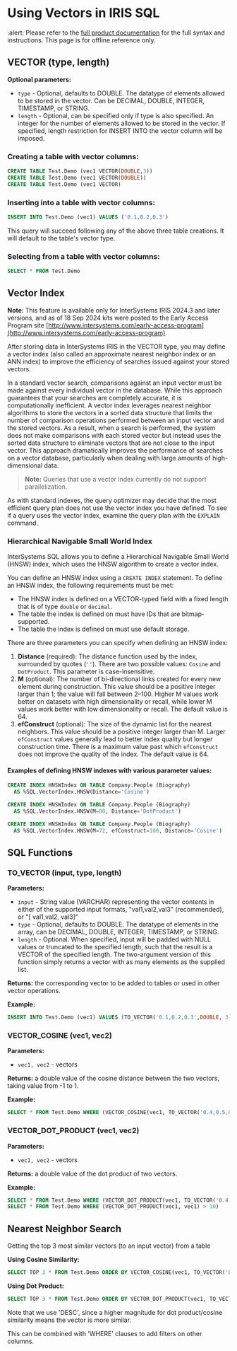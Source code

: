 
# Using Vectors in IRIS SQL

:alert: Please refer to the [full product documentation](https://docs.intersystems.com/iris20241/csp/docbook/Doc.View.cls?KEY=GSQL_vecsearch) for the full syntax and instructions. This page is for offline reference only.

## VECTOR (type, length)
**Optional parameters:**

- `type` - Optional, defaults to DOUBLE. The datatype of elements allowed to be stored in the vector. Can be DECIMAL, DOUBLE, INTEGER, TIMESTAMP, or STRING. 
- `length` - Optional, can be specified only if type is also specified. An integer for the number of elements allowed to be stored in the vector. If specified, length restriction for INSERT INTO the vector column will be imposed.

### Creating a table with vector columns:
```sql
CREATE TABLE Test.Demo (vec1 VECTOR(DOUBLE,3))
CREATE TABLE Test.Demo (vec1 VECTOR(DOUBLE))
CREATE TABLE Test.Demo (vec1 VECTOR)
```
### Inserting into a table with vector columns:
```sql
INSERT INTO Test.Demo (vec1) VALUES ('0.1,0.2,0.3')
```
This query will succeed following any of the above three table creations. It will default to the table's vector type.

### Selecting from a table with vector columns:
```sql
SELECT * FROM Test.Demo
```

## Vector Index

**Note**: This feature is available only for InterSystems IRIS 2024.3 and later versions, and as of 18 Sep 2024 kits were posted to the Early Access Program site [http://www.intersystems.com/early-access-program](http://www.intersystems.com/early-access-program).

After storing data in InterSystems IRIS in the VECTOR type, you may define a vector index (also called an approximate nearest neighbor index or an ANN index) to improve the efficiency of searches issued against your stored vectors.

In a standard vector search, comparisons against an input vector must be made against every individual vector in the database. While this approach guarantees that your searches are completely accurate, it is computationally inefficient. A vector index leverages nearest neighbor algorithms to store the vectors in a sorted data structure that limits the number of comparison operations performed between an input vector and the stored vectors. As a result, when a search is performed, the system does not make comparisons with each stored vector but instead uses the sorted data structure to eliminate vectors that are not close to the input vector. This approach dramatically improves the performance of searches on a vector database, particularly when dealing with large amounts of high-dimensional data.

> **Note:** Queries that use a vector index currently do not support parallelization.

As with standard indexes, the query optimizer may decide that the most efficient query plan does not use the vector index you have defined. To see if a query uses the vector index, examine the query plan with the `EXPLAIN` command.

### Hierarchical Navigable Small World Index

InterSystems SQL allows you to define a Hierarchical Navigable Small World (HNSW) index, which uses the HNSW algorithm to create a vector index.

You can define an HNSW index using a `CREATE INDEX` statement. To define an HNSW index, the following requirements must be met:

- The HNSW index is defined on a VECTOR-typed field with a fixed length that is of type `double` or `decimal`.
- The table the index is defined on must have IDs that are bitmap-supported.
- The table the index is defined on must use default storage.

There are three parameters you can specify when defining an HNSW index:

1. **Distance** (required): The distance function used by the index, surrounded by quotes (`''`). There are two possible values: `Cosine` and `DotProduct`. This parameter is case-insensitive.
2. **M** (optional): The number of bi-directional links created for every new element during construction. This value should be a positive integer larger than 1; the value will fall between 2–100. Higher M values work better on datasets with high dimensionality or recall, while lower M values work better with low dimensionality or recall. The default value is 64.
3. **efConstruct** (optional): The size of the dynamic list for the nearest neighbors. This value should be a positive integer larger than M. Larger `efConstruct` values generally lead to better index quality but longer construction time. There is a maximum value past which `efConstruct` does not improve the quality of the index. The default value is 64.

#### Examples of defining HNSW indexes with various parameter values:

```sql
CREATE INDEX HNSWIndex ON TABLE Company.People (Biography)
  AS %SQL.VectorIndex.HNSW(Distance='Cosine')

CREATE INDEX HNSWIndex ON TABLE Company.People (Biography)
  AS %SQL.VectorIndex.HNSW(M=80, Distance='DotProduct')

CREATE INDEX HNSWIndex ON TABLE Company.People (Biography)
  AS %SQL.VectorIndex.HNSW(M=72, efConstruct=100, Distance='Cosine')
```

## SQL Functions

### TO_VECTOR (input, type, length)
**Parameters:**

- `input` - String value (VARCHAR) representing the vector contents in either of the supported input formats, "val1,val2,val3" (recommended), or "[ val1,val2, val3]"
- `type` - Optional, defaults to DOUBLE. The datatype of elements in the array, can be DECIMAL, DOUBLE, INTEGER, TIMESTAMP, or STRING. 
- `length` - Optional. When specified, input will be padded with NULL values or truncated to the specified length, such that the result is a VECTOR of the specified length. The two-argument version of this function simply returns a vector with as many elements as the supplied list.

**Returns:** the corresponding vector to be added to tables or used in other vector operations.

**Example:**
```sql
INSERT INTO Test.Demo (vec1) VALUES (TO_VECTOR('0.1,0.2,0.3',DOUBLE, 3))
```
### VECTOR_COSINE (vec1, vec2)
**Parameters:**

- `vec1, vec2` - vectors

**Returns:** a double value of the cosine distance between the two vectors, taking value from -1 to 1.

**Example:**
```sql
SELECT * FROM Test.Demo WHERE (VECTOR_COSINE(vec1, TO_VECTOR('0.4,0.5,0.6')) < 0)
```
### VECTOR_DOT_PRODUCT (vec1, vec2)
**Parameters:**

- `vec1, vec2` - vectors

**Returns:** a double value of the dot product of two vectors.

**Example:**
```sql
SELECT * FROM Test.Demo WHERE (VECTOR_DOT_PRODUCT(vec1, TO_VECTOR('0.4,0.5,0.6')) > 10)
SELECT * FROM Test.Demo WHERE (VECTOR_DOT_PRODUCT(vec1, vec1) > 10)
```
## Nearest Neighbor Search
Getting the top 3 most similar vectors (to an input vector) from a table

**Using Cosine Similarity:**
```sql
SELECT TOP 3 * FROM Test.Demo ORDER BY VECTOR_COSINE(vec1, TO_VECTOR('0.2,0.4,0.6', DOUBLE)) DESC
```
**Using Dot Product:**
```sql
SELECT TOP 3 * FROM Test.Demo ORDER BY VECTOR_DOT_PRODUCT(vec1, TO_VECTOR('0.2,0.4,0.6', DOUBLE)) DESC
```
Note that we use 'DESC', since a higher magnitude for dot product/cosine similarity means the vector is more similar.

This can be combined with 'WHERE' clauses to add filters on other columns.

